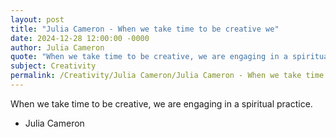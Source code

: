 ```yaml
---
layout: post
title: "Julia Cameron - When we take time to be creative we"
date: 2024-12-28 12:00:00 -0000
author: Julia Cameron
quote: "When we take time to be creative, we are engaging in a spiritual practice."
subject: Creativity
permalink: /Creativity/Julia Cameron/Julia Cameron - When we take time to be creative we
---
```


When we take time to be creative, we are engaging in a spiritual practice.

- Julia Cameron
